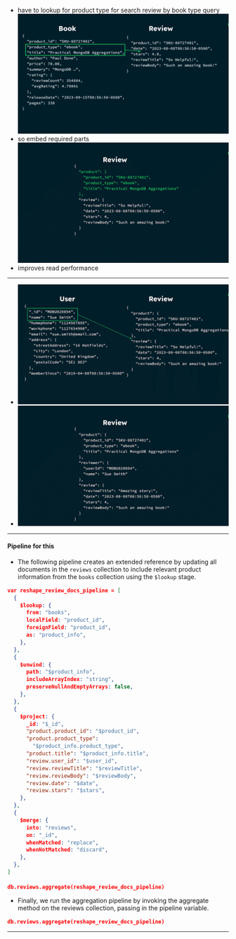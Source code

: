  - have to lookup for product type for search review by book type query![](https://raw.githubusercontent.com/Synergy-io/Notes.io/main/assets/Pasted%20image%2020250301111825.png)
 - so embed required parts![](https://raw.githubusercontent.com/Synergy-io/Notes.io/main/assets/Pasted%20image%2020250301111832.png)
- improves read performance
---
- ![](https://raw.githubusercontent.com/Synergy-io/Notes.io/main/assets/Pasted%20image%2020250301112022.png)
- ![](https://raw.githubusercontent.com/Synergy-io/Notes.io/main/assets/Pasted%20image%2020250301112033.png)

---
#### Pipeline for this
- The following pipeline creates an extended reference by updating all documents in the `reviews` collection to include relevant product information from the `books` collection using the `$lookup` stage.
```json
var reshape_review_docs_pipeline = [
  {
    $lookup: {
      from: "books",
      localField: "product_id",
      foreignField: "product_id",
      as: "product_info",
    },
  },
  {
    $unwind: {
      path: "$product_info",
      includeArrayIndex: "string",
      preserveNullAndEmptyArrays: false,
    },
  },
  {
    $project: {
      _id: "$_id",
      "product.product_id": "$product_id",
      "product.product_type":
        "$product_info.product_type",
      "product.title": "$product_info.title",
      "review.user_id": "$user_id",
      "review.reviewTitle": "$reviewTitle",
      "review.reviewBody": "$reviewBody",
      "review.date": "$date",
      "review.stars": "$stars",
    },
  },
  {
    $merge: {
      into: "reviews",
      on: "_id",
      whenMatched: "replace",
      whenNotMatched: "discard",
    },
  },
]

db.reviews.aggregate(reshape_review_docs_pipeline)
```
- Finally, we run the aggregation pipeline by invoking the aggregate method on the reviews collection, passing in the pipeline variable.
```json
db.reviews.aggregate(reshape_review_docs_pipeline)
```

---
